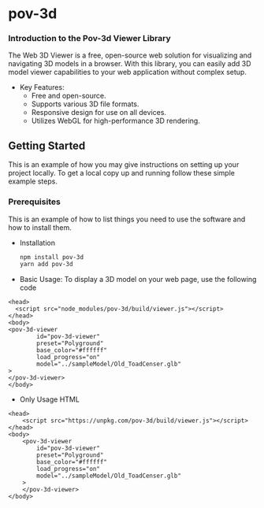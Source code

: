 # pov-3d 
### **Introduction to the Pov-3d Viewer Library**

The Web 3D Viewer is a free, open-source web solution for visualizing and navigating 3D models in a browser. With this library, you can easily add 3D model viewer capabilities to your web application without complex setup.

- Key Features:
  - Free and open-source. 
  - Supports various 3D file formats.
  - Responsive design for use on all devices.
  - Utilizes WebGL for high-performance 3D rendering.

## Getting Started

This is an example of how you may give instructions on setting up your project locally.
To get a local copy up and running follow these simple example steps.

### Prerequisites

This is an example of how to list things you need to use the software and how to install them.
* Installation
  ```sh
  npm install pov-3d 
  yarn add pov-3d
  ```

* Basic Usage: To display a 3D model on your web page, use the following code
```angular2html
<head>
  <script src="node_modules/pov-3d/build/viewer.js"></script>
</head>
<body>
<pov-3d-viewer 
        id="pov-3d-viewer"
        preset="Polyground"
        base_color="#ffffff"
        load_progress="on"
        model="../sampleModel/Old_ToadCenser.glb"
>
</pov-3d-viewer>
</body>
```
* Only Usage HTML
```angular2html
<head>
    <script src="https://unpkg.com/pov-3d/build/viewer.js"></script>
</head>
<body>
    <pov-3d-viewer 
        id="pov-3d-viewer"
        preset="Polyground"
        base_color="#ffffff"
        load_progress="on"
        model="../sampleModel/Old_ToadCenser.glb"
    >
    </pov-3d-viewer>
</body>
```


